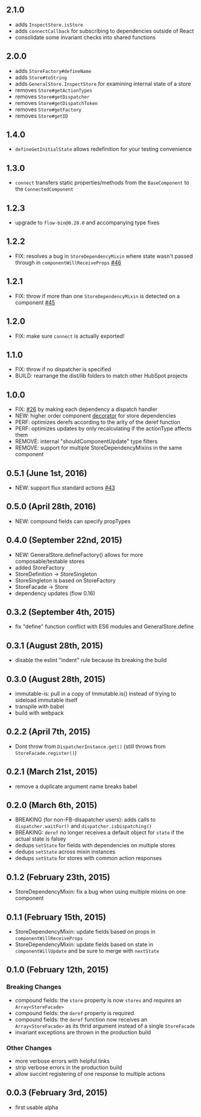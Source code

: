 ## 2.1.0
* adds `InspectStore.isStore`
* adds `connectCallback` for subscribing to dependencies outside of React
* consolidate some invariant checks into shared functions

## 2.0.0
* adds `StoreFactory#defineName`
* adds `Store#toString`
* adds `GeneralStore.InspectStore` for examining internal state of a store
* removes `Store#getActionTypes`
* removes `Store#getDispatcher`
* removes `Store#getDispatchToken`
* removes `Store#getFactory`
* removes `Store#getID`

## 1.4.0
* `defineGetInitialState` allows redefinition for your testing convenience

## 1.3.0
* `connect` transfers static properties/methods from the `BaseComponent` to the `ConnectedComponent`

## 1.2.3
* upgrade to `flow-bin@0.28.0` and accompanying type fixes

## 1.2.2
* FIX: resolves a bug in `StoreDependencyMixin` where state wasn't passed through in `componentWillReceiveProps` [#46](https://github.com/HubSpot/general-store/pull/46)

## 1.2.1
* FIX: throw if more than one `StoreDependencyMixin` is detected on a component [#45](https://github.com/HubSpot/general-store/pull/45)

## 1.2.0
* FIX: make sure `connect` is actually exported!

## 1.1.0
* FIX: throw if no dispatcher is specified
* BUILD: rearrange the dist/lib folders to match other HubSpot projects

## 1.0.0
* FIX: [#26](https://github.com/HubSpot/general-store/issues/26) by making each dependency a dispatch handler
* NEW: higher order component [decorator](https://github.com/HubSpot/general-store#connect) for store dependencies
* PERF: optimizes derefs according to the arity of the deref function
* PERF: optimizes updates by only recalculating if the actionType affects them
* REMOVE: internal "shouldComponentUpdate" type filters
* REMOVE: support for multiple StoreDependencyMixins in the same component

## 0.5.1 (June 1st, 2016)
* NEW: support flux standard actions [#43](https://github.com/HubSpot/general-store/pull/43)

## 0.5.0 (April 28th, 2016)

* NEW: compound fields can specify propTypes

## 0.4.0 (September 22nd, 2015)

* NEW: GeneralStore.defineFactory() allows for more composable/testable stores
* added StoreFactory
* StoreDefinition -> StoreSingleton
* StoreSingleton is based on StoreFactory
* StoreFacade -> Store
* dependency updates (flow 0.16)

## 0.3.2 (September 4th, 2015)

* fix "define" function conflict with ES6 modules and GeneralStore.define

## 0.3.1 (August 28th, 2015)

* disable the eslint "indent" rule because its breaking the build

## 0.3.0 (August 28th, 2015)

* immutable-is: pull in a copy of Immutable.is() instead of trying to sideload immutable itself
* transpile with babel
* build with webpack

## 0.2.2 (April 7th, 2015)

* Dont throw from `DispatcherInstance.get()` (still throws from `StoreFacade.register()`)

## 0.2.1 (March 21st, 2015)

* remove a duplicate argument name breaks babel

## 0.2.0 (March 6th, 2015)

* BREAKING (for non-FB-disapatcher users): adds calls to `dispatcher.waitFor()` and `dispatcher.isDispatching()`
* BREAKING: `deref` no longer receives a default object for `state` if the actual state is falsey
* dedups `setState` for fields with dependencies on multiple stores
* dedups `setState` across mixin instances
* dedups `setState` for stores with common action responses

## 0.1.2 (February 23th, 2015)

* StoreDependencyMixin: fix a bug when using multiple mixins on one component

## 0.1.1 (February 15th, 2015)

* StoreDependencyMixin: update fields based on props in `componentWillReceiveProps`
* StoreDependencyMixin: update fields based on state in `componentWillUpdate` and be sure to merge with `nextState`

## 0.1.0 (February 12th, 2015)

### Breaking Changes

* compound fields: the `store` property is now `stores` and *requires* an `Array<StoreFacade>`
* compound fields: the `deref` property is required
* compound fields: the `deref` function now receives an `Array<StoreFacade>` as its thrid argument instead of a single `StoreFacade`
* invariant exceptions are thrown in the production build

### Other Changes

* more verbose errors with helpful links
* strip verbose errors in the production build
* allow succint registering of one response to multiple actions

## 0.0.3 (February 3rd, 2015)

* first usable alpha
